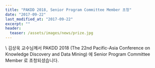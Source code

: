 ```yaml
---
title: "PAKDD 2018, Senior Program Committee Member 초청"
date: "2017-09-22"
last_modified_at: "2017-09-22"
excerpt: ""
header:
  teaser: /assets/images/news/prize.jpg
---
```

\\
김상욱 교수님께서 PAKDD 2018 (The 22nd Pacific-Asia Conference on Knowledge Discovery and Data Mining) 에 Senior Program Committee Member 로 초청되셨습니다.